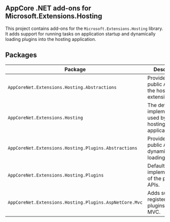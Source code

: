 AppCore .NET add-ons for Microsoft.Extensions.Hosting
--------------------

This project contains add-ons for the `Microsoft.Extensions.Hosting` library. It adds support for running tasks on application startup
and dynamically loading plugins into the hosting application.

## Packages

| Package                                                | Description                                                   |
|--------------------------------------------------------|---------------------------------------------------------------|
| `AppCoreNet.Extensions.Hosting.Abstractions`           | Provides the public API for the hosting extensions.           |
| `AppCoreNet.Extensions.Hosting`                        | The default implementations, used by the hosting application. |
| `AppCoreNet.Extensions.Hosting.Plugins.Abstractions`   | Provides the public API for dynamically loading plugins.      |
| `AppCoreNet.Extensions.Hosting.Plugins`                | Default implementation of the plugin APIs.                    |
| `AppCoreNet.Extensions.Hosting.Plugins.AspNetCore.Mvc` | Adds support for registering plugins with MVC.                |
